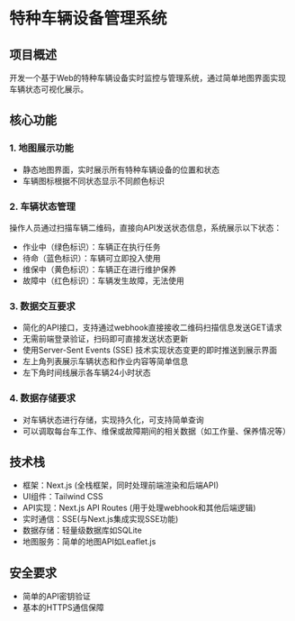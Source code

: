 # 特种车辆设备管理系统

## 项目概述

开发一个基于Web的特种车辆设备实时监控与管理系统，通过简单地图界面实现车辆状态可视化展示。

## 核心功能

### 1. 地图展示功能
- 静态地图界面，实时展示所有特种车辆设备的位置和状态
- 车辆图标根据不同状态显示不同颜色标识

### 2. 车辆状态管理
操作人员通过扫描车辆二维码，直接向API发送状态信息，系统展示以下状态：
- 作业中（绿色标识）：车辆正在执行任务
- 待命（蓝色标识）：车辆可立即投入使用
- 维保中（黄色标识）：车辆正在进行维护保养
- 故障中（红色标识）：车辆发生故障，无法使用

### 3. 数据交互要求
- 简化的API接口，支持通过webhook直接接收二维码扫描信息发送GET请求
- 无需前端登录验证，扫码即可直接发送状态更新
- 使用Server-Sent Events (SSE) 技术实现状态变更的即时推送到展示界面
- 左上角列表展示车辆状态和作业内容等简单信息
- 左下角时间线展示各车辆24小时状态

### 4. 数据存储要求
- 对车辆状态进行存储，实现持久化，可支持简单查询
- 可以调取每台车工作、维保或故障期间的相关数据（如工作量、保养情况等）

## 技术栈
- 框架：Next.js (全栈框架，同时处理前端渲染和后端API)
- UI组件：Tailwind CSS
- API实现：Next.js API Routes (用于处理webhook和其他后端逻辑)
- 实时通信：SSE(与Next.js集成实现SSE功能)
- 数据存储：轻量级数据库如SQLite
- 地图服务：简单的地图API如Leaflet.js

## 安全要求
- 简单的API密钥验证
- 基本的HTTPS通信保障